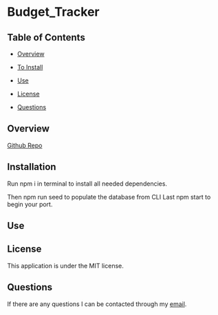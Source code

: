 # Budget_Tracker

## Table of Contents

* [Overview](#overview)

* [To Install](#installation)

* [Use](#use)

* [License](#license)

* [Questions](#questions)

## Overview

[Github Repo](https://github.com/tloyzelle/Budget_Tracker)

## Installation
Run npm i in terminal to install all needed dependencies. 

Then npm run seed to populate the database from CLI Last npm start to begin your port.

## Use

## License
This application is under the MIT license.

## Questions
If there are any questions I can be contacted through my [email](tloyzelle@gmail.com).
